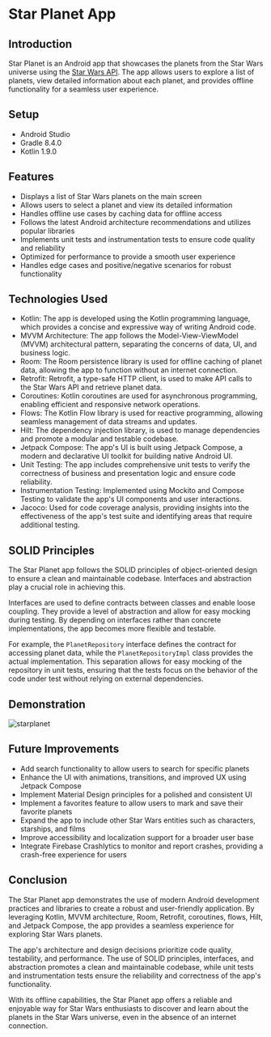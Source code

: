 # Star Planet App

## Introduction

Star Planet is an Android app that showcases the planets from the Star Wars universe using
the [Star Wars API](https://swapi.dev/api/planets/). The app allows users to explore a list of
planets, view detailed information about each planet, and provides offline functionality for a
seamless user experience.

## Setup

- Android Studio
- Gradle 8.4.0
- Kotlin 1.9.0

## Features

- Displays a list of Star Wars planets on the main screen
- Allows users to select a planet and view its detailed information
- Handles offline use cases by caching data for offline access
- Follows the latest Android architecture recommendations and utilizes popular libraries
- Implements unit tests and instrumentation tests to ensure code quality and reliability
- Optimized for performance to provide a smooth user experience
- Handles edge cases and positive/negative scenarios for robust functionality

## Technologies Used

- Kotlin: The app is developed using the Kotlin programming language, which provides a concise and
  expressive way of writing Android code.
- MVVM Architecture: The app follows the Model-View-ViewModel (MVVM) architectural pattern,
  separating the concerns of data, UI, and business logic.
- Room: The Room persistence library is used for offline caching of planet data, allowing the app to
  function without an internet connection.
- Retrofit: Retrofit, a type-safe HTTP client, is used to make API calls to the Star Wars API and
  retrieve planet data.
- Coroutines: Kotlin coroutines are used for asynchronous programming, enabling efficient and
  responsive network operations.
- Flows: The Kotlin Flow library is used for reactive programming, allowing seamless management of
  data streams and updates.
- Hilt: The dependency injection library, is used to manage dependencies and promote a modular
  and testable codebase.
- Jetpack Compose: The app's UI is built using Jetpack Compose, a modern and declarative UI toolkit
  for building native Android UI.
- Unit Testing: The app includes comprehensive unit tests to verify the correctness of business and
  presentation
  logic and ensure code reliability.
- Instrumentation Testing: Implemented using Mockito and Compose Testing
  to validate the app's UI components and user interactions.
- Jacoco: Used for code coverage analysis, providing insights into the effectiveness of
  the app's test suite and identifying areas that require additional testing.

## SOLID Principles

The Star Planet app follows the SOLID principles of object-oriented design to ensure a clean and
maintainable codebase. Interfaces and abstraction play a crucial role in achieving this.

Interfaces are used to define contracts between classes and enable loose coupling. They provide a
level of abstraction and allow for easy mocking during testing. By depending on interfaces rather
than concrete implementations, the app becomes more flexible and testable.

For example, the `PlanetRepository` interface defines the contract for accessing planet data, while
the `PlanetRepositoryImpl` class provides the actual implementation. This separation allows for easy
mocking of the repository in unit tests, ensuring that the tests focus on the behavior of the code
under test without relying on external dependencies.

## Demonstration

![starplanet](https://github.com/Srirakshadxt/Starplanet/assets/158619201/6df2e40e-ab6a-4854-a452-90c76e285e41)

## Future Improvements

- Add search functionality to allow users to search for specific planets
- Enhance the UI with animations, transitions, and improved UX using Jetpack Compose
- Implement Material Design principles for a polished and consistent UI
- Implement a favorites feature to allow users to mark and save their favorite planets
- Expand the app to include other Star Wars entities such as characters, starships, and films
- Improve accessibility and localization support for a broader user base
- Integrate Firebase Crashlytics to monitor and report crashes, providing a crash-free experience
  for users

## Conclusion

The Star Planet app demonstrates the use of modern Android development practices and libraries to
create a robust and user-friendly application. By leveraging Kotlin, MVVM architecture, Room,
Retrofit, coroutines, flows, Hilt, and Jetpack Compose, the app provides a seamless experience for
exploring Star Wars planets.

The app's architecture and design decisions prioritize code quality, testability, and performance.
The use of SOLID principles, interfaces, and abstraction promotes a clean and maintainable codebase,
while unit tests and instrumentation tests ensure the reliability and correctness of the app's
functionality.

With its offline capabilities, the Star Planet app offers a reliable and enjoyable way for Star Wars
enthusiasts to discover and learn about the planets in the Star Wars universe, even in the absence
of an internet connection.
